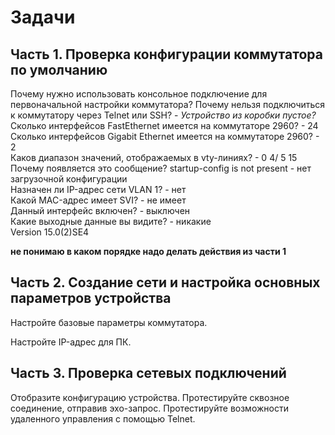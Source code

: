 # Задачи
## Часть 1. Проверка конфигурации коммутатора по умолчанию
Почему нужно использовать консольное подключение для первоначальной настройки коммутатора? Почему нельзя подключиться к коммутатору через Telnet или SSH? - *Устройство из коробки пустое?*  
  Сколько интерфейсов FastEthernet имеется на коммутаторе 2960? - 24  
  Сколько интерфейсов Gigabit Ethernet имеется на коммутаторе 2960? - 2  
  Каков диапазон значений, отображаемых в vty-линиях? - 0 4/ 5 15  
  Почему появляется это сообщение? startup-config is not present - нет загрузочной конфигурации  
  Назначен ли IP-адрес сети VLAN 1? - нет  
  Какой MAC-адрес имеет SVI? - не имеет  
  Данный интерфейс включен? - выключен  
  Какие выходные данные вы видите? - никакие  
  Version 15.0(2)SE4  
  
  **не понимаю в каком порядке надо делать действия из части 1**

## Часть 2. Создание сети и настройка основных параметров устройства
  Настройте базовые параметры коммутатора.  
  

  Настройте IP-адрес для ПК.
## Часть 3. Проверка сетевых подключений
  Отобразите конфигурацию устройства.
  Протестируйте сквозное соединение, отправив эхо-запрос.
  Протестируйте возможности удаленного управления с помощью Telnet.
